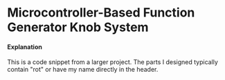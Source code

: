 # Microcontroller-Based Function Generator Knob System
#### Explanation
This is a code snippet from a larger project. The parts I designed typically contain "rot" or have my name directly in the header.
